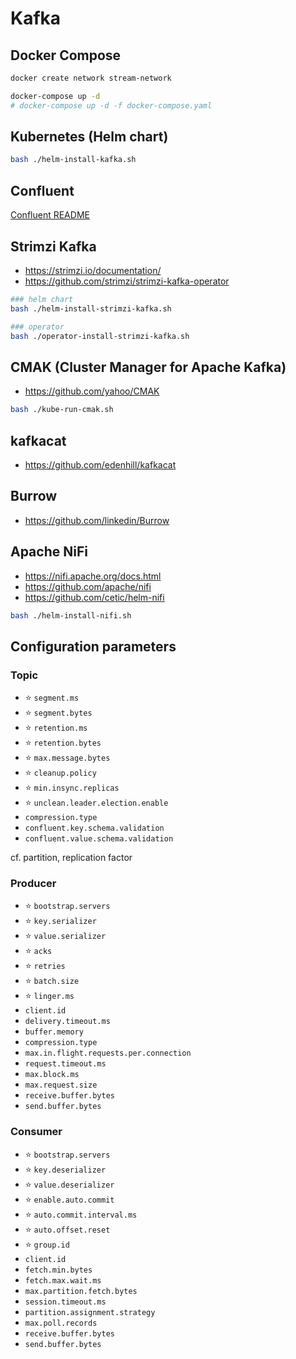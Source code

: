 # Kafka

## Docker Compose

```bash
docker create network stream-network

docker-compose up -d
# docker-compose up -d -f docker-compose.yaml
```

## Kubernetes (Helm chart)

```bash
bash ./helm-install-kafka.sh
```

## Confluent

[Confluent README](/kafka/confluent/README.md)

## Strimzi Kafka

- https://strimzi.io/documentation/
- https://github.com/strimzi/strimzi-kafka-operator

```bash
### helm chart
bash ./helm-install-strimzi-kafka.sh

### operator
bash ./operator-install-strimzi-kafka.sh
```

## CMAK (Cluster Manager for Apache Kafka)

- https://github.com/yahoo/CMAK

```bash
bash ./kube-run-cmak.sh
```

## kafkacat

- https://github.com/edenhill/kafkacat

## Burrow

- https://github.com/linkedin/Burrow

## Apache NiFi

- https://nifi.apache.org/docs.html
- https://github.com/apache/nifi
- https://github.com/cetic/helm-nifi

```bash
bash ./helm-install-nifi.sh
```

## Configuration parameters

### Topic

- ⭐ `segment.ms`
- ⭐ `segment.bytes`
- ⭐ `retention.ms`
- ⭐ `retention.bytes`
- ⭐ `max.message.bytes`
- ⭐ `cleanup.policy`
- ⭐ `min.insync.replicas`
- ⭐ `unclean.leader.election.enable`
- `compression.type`
- `confluent.key.schema.validation`
- `confluent.value.schema.validation`

cf. partition, replication factor

### Producer

- ⭐ `bootstrap.servers`
- ⭐ `key.serializer`
- ⭐ `value.serializer`
- ⭐ `acks`
- ⭐ `retries`
- ⭐ `batch.size`
- ⭐ `linger.ms`
- `client.id`
- `delivery.timeout.ms`
- `buffer.memory`
- `compression.type`
- `max.in.flight.requests.per.connection`
- `request.timeout.ms`
- `max.block.ms`
- `max.request.size`
- `receive.buffer.bytes`
- `send.buffer.bytes`

### Consumer

- ⭐ `bootstrap.servers`
- ⭐ `key.deserializer`
- ⭐ `value.deserializer`
- ⭐ `enable.auto.commit`
- ⭐ `auto.commit.interval.ms`
- ⭐ `auto.offset.reset`
- ⭐ `group.id`
- `client.id`
- `fetch.min.bytes`
- `fetch.max.wait.ms`
- `max.partition.fetch.bytes`
- `session.timeout.ms`
- `partition.assignment.strategy`
- `max.poll.records`
- `receive.buffer.bytes`
- `send.buffer.bytes`
